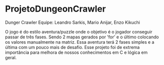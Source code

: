 # ProjetoDungeonCrawler
Dunger Crawler
Equipe: Leandro Sarkis, Mario Anijar, Enzo Kikuchi

O jogo é do estilo aventura/puzzle onde o objetivo é o jogador conseguir passar de três fases. Sendo 2 mapas gerados por 'for' e o último colocando os valores manualmente na matriz. Essa aventura terá 2 fases simples e a última com um pouco mais de desafio. Esse projeto foi de extrema importância para melhora de nossos conhecimentos em C e lógica em geral.

 
